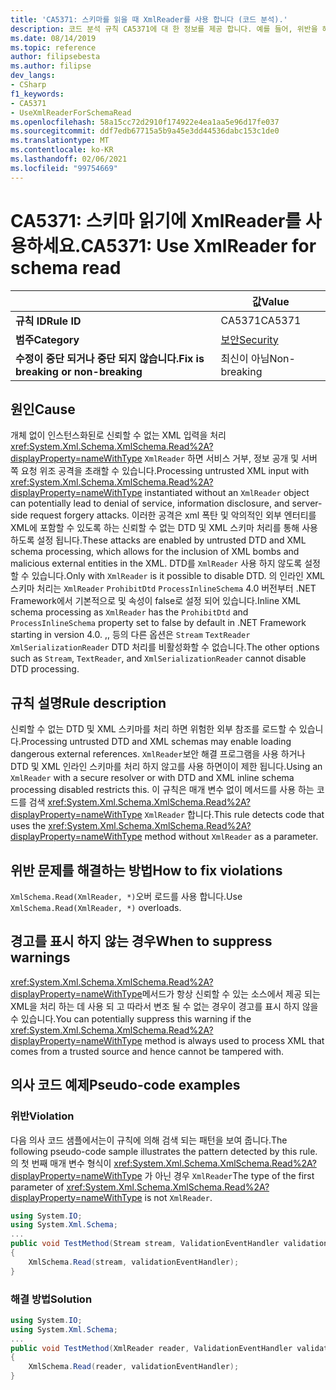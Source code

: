 ```yaml
---
title: 'CA5371: 스키마를 읽을 때 XmlReader를 사용 합니다 (코드 분석).'
description: 코드 분석 규칙 CA5371에 대 한 정보를 제공 합니다. 예를 들어, 위반을 해결 하는 방법, 위반 하는 경우를 포함 합니다.
ms.date: 08/14/2019
ms.topic: reference
author: filipsebesta
ms.author: filipse
dev_langs:
- CSharp
f1_keywords:
- CA5371
- UseXmlReaderForSchemaRead
ms.openlocfilehash: 58a15cc72d2910f174922e4ea1aa5e96d17fe037
ms.sourcegitcommit: ddf7edb67715a5b9a45e3dd44536dabc153c1de0
ms.translationtype: MT
ms.contentlocale: ko-KR
ms.lasthandoff: 02/06/2021
ms.locfileid: "99754669"
---
```

# <a name="ca5371-use-xmlreader-for-schema-read"></a><span data-ttu-id="69728-103">CA5371: 스키마 읽기에 XmlReader를 사용하세요.</span><span class="sxs-lookup"><span data-stu-id="69728-103">CA5371: Use XmlReader for schema read</span></span>

| | <span data-ttu-id="69728-104">값</span><span class="sxs-lookup"><span data-stu-id="69728-104">Value</span></span> |
|-|-|
| <span data-ttu-id="69728-105">**규칙 ID**</span><span class="sxs-lookup"><span data-stu-id="69728-105">**Rule ID**</span></span> |<span data-ttu-id="69728-106">CA5371</span><span class="sxs-lookup"><span data-stu-id="69728-106">CA5371</span></span>|
| <span data-ttu-id="69728-107">**범주**</span><span class="sxs-lookup"><span data-stu-id="69728-107">**Category**</span></span> |[<span data-ttu-id="69728-108">보안</span><span class="sxs-lookup"><span data-stu-id="69728-108">Security</span></span>](security-warnings.md)|
| <span data-ttu-id="69728-109">**수정이 중단 되거나 중단 되지 않습니다.**</span><span class="sxs-lookup"><span data-stu-id="69728-109">**Fix is breaking or non-breaking**</span></span> |<span data-ttu-id="69728-110">최신이 아님</span><span class="sxs-lookup"><span data-stu-id="69728-110">Non-breaking</span></span>|

## <a name="cause"></a><span data-ttu-id="69728-111">원인</span><span class="sxs-lookup"><span data-stu-id="69728-111">Cause</span></span>

<span data-ttu-id="69728-112">개체 없이 인스턴스화된로 신뢰할 수 없는 XML 입력을 처리 <xref:System.Xml.Schema.XmlSchema.Read%2A?displayProperty=nameWithType> `XmlReader` 하면 서비스 거부, 정보 공개 및 서버 쪽 요청 위조 공격을 초래할 수 있습니다.</span><span class="sxs-lookup"><span data-stu-id="69728-112">Processing untrusted XML input with <xref:System.Xml.Schema.XmlSchema.Read%2A?displayProperty=nameWithType> instantiated without an `XmlReader` object can potentially lead to denial of service, information disclosure, and server-side request forgery attacks.</span></span> <span data-ttu-id="69728-113">이러한 공격은 xml 폭탄 및 악의적인 외부 엔터티를 XML에 포함할 수 있도록 하는 신뢰할 수 없는 DTD 및 XML 스키마 처리를 통해 사용 하도록 설정 됩니다.</span><span class="sxs-lookup"><span data-stu-id="69728-113">These attacks are enabled by untrusted DTD and XML schema processing, which allows for the inclusion of XML bombs and malicious external entities in the XML.</span></span> <span data-ttu-id="69728-114">DTD를 `XmlReader` 사용 하지 않도록 설정할 수 있습니다.</span><span class="sxs-lookup"><span data-stu-id="69728-114">Only with `XmlReader` is it possible to disable DTD.</span></span> <span data-ttu-id="69728-115">의 인라인 XML 스키마 처리는 `XmlReader` `ProhibitDtd` `ProcessInlineSchema` 4.0 버전부터 .NET Framework에서 기본적으로 및 속성이 false로 설정 되어 있습니다.</span><span class="sxs-lookup"><span data-stu-id="69728-115">Inline XML schema processing as `XmlReader` has the `ProhibitDtd` and `ProcessInlineSchema` property set to false by default in .NET Framework starting in version 4.0.</span></span> <span data-ttu-id="69728-116">,, 등의 다른 옵션은 `Stream` `TextReader` `XmlSerializationReader` DTD 처리를 비활성화할 수 없습니다.</span><span class="sxs-lookup"><span data-stu-id="69728-116">The  other options such as `Stream`, `TextReader`, and `XmlSerializationReader` cannot disable DTD processing.</span></span>

## <a name="rule-description"></a><span data-ttu-id="69728-117">규칙 설명</span><span class="sxs-lookup"><span data-stu-id="69728-117">Rule description</span></span>

<span data-ttu-id="69728-118">신뢰할 수 없는 DTD 및 XML 스키마를 처리 하면 위험한 외부 참조를 로드할 수 있습니다.</span><span class="sxs-lookup"><span data-stu-id="69728-118">Processing untrusted DTD and XML schemas may enable loading dangerous external references.</span></span> <span data-ttu-id="69728-119">`XmlReader`보안 해결 프로그램을 사용 하거나 DTD 및 XML 인라인 스키마를 처리 하지 않고를 사용 하면이이 제한 됩니다.</span><span class="sxs-lookup"><span data-stu-id="69728-119">Using an `XmlReader` with a secure resolver or with DTD and XML inline schema processing disabled restricts this.</span></span> <span data-ttu-id="69728-120">이 규칙은 매개 변수 없이 메서드를 사용 하는 코드를 검색 <xref:System.Xml.Schema.XmlSchema.Read%2A?displayProperty=nameWithType> `XmlReader` 합니다.</span><span class="sxs-lookup"><span data-stu-id="69728-120">This rule detects code that uses the <xref:System.Xml.Schema.XmlSchema.Read%2A?displayProperty=nameWithType> method without `XmlReader` as a parameter.</span></span>

## <a name="how-to-fix-violations"></a><span data-ttu-id="69728-121">위반 문제를 해결하는 방법</span><span class="sxs-lookup"><span data-stu-id="69728-121">How to fix violations</span></span>

<span data-ttu-id="69728-122">`XmlSchema.Read(XmlReader, *)`오버 로드를 사용 합니다.</span><span class="sxs-lookup"><span data-stu-id="69728-122">Use `XmlSchema.Read(XmlReader, *)` overloads.</span></span>

## <a name="when-to-suppress-warnings"></a><span data-ttu-id="69728-123">경고를 표시 하지 않는 경우</span><span class="sxs-lookup"><span data-stu-id="69728-123">When to suppress warnings</span></span>

<span data-ttu-id="69728-124"><xref:System.Xml.Schema.XmlSchema.Read%2A?displayProperty=nameWithType>메서드가 항상 신뢰할 수 있는 소스에서 제공 되는 XML을 처리 하는 데 사용 되 고 따라서 변조 될 수 없는 경우이 경고를 표시 하지 않을 수 있습니다.</span><span class="sxs-lookup"><span data-stu-id="69728-124">You can potentially suppress this warning if the <xref:System.Xml.Schema.XmlSchema.Read%2A?displayProperty=nameWithType> method is always used to process XML that comes from a trusted source and hence cannot be tampered with.</span></span>

## <a name="pseudo-code-examples"></a><span data-ttu-id="69728-125">의사 코드 예제</span><span class="sxs-lookup"><span data-stu-id="69728-125">Pseudo-code examples</span></span>

### <a name="violation"></a><span data-ttu-id="69728-126">위반</span><span class="sxs-lookup"><span data-stu-id="69728-126">Violation</span></span>

<span data-ttu-id="69728-127">다음 의사 코드 샘플에서는이 규칙에 의해 검색 되는 패턴을 보여 줍니다.</span><span class="sxs-lookup"><span data-stu-id="69728-127">The following pseudo-code sample illustrates the pattern detected by this rule.</span></span>
<span data-ttu-id="69728-128">의 첫 번째 매개 변수 형식이 <xref:System.Xml.Schema.XmlSchema.Read%2A?displayProperty=nameWithType> 가 아닌 경우 `XmlReader`</span><span class="sxs-lookup"><span data-stu-id="69728-128">The type of the first parameter of <xref:System.Xml.Schema.XmlSchema.Read%2A?displayProperty=nameWithType> is not `XmlReader`.</span></span>

```csharp
using System.IO;
using System.Xml.Schema;
...
public void TestMethod(Stream stream, ValidationEventHandler validationEventHandler)
{
    XmlSchema.Read(stream, validationEventHandler);
}
```

### <a name="solution"></a><span data-ttu-id="69728-129">해결 방법</span><span class="sxs-lookup"><span data-stu-id="69728-129">Solution</span></span>

```csharp
using System.IO;
using System.Xml.Schema;
...
public void TestMethod(XmlReader reader, ValidationEventHandler validationEventHandler)
{
    XmlSchema.Read(reader, validationEventHandler);
}
```
